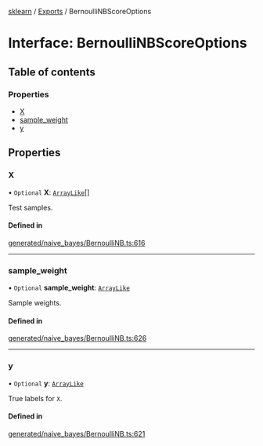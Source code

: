 [sklearn](../readme.md) / [Exports](../modules.md) / BernoulliNBScoreOptions

# Interface: BernoulliNBScoreOptions

## Table of contents

### Properties

- [X](BernoulliNBScoreOptions.md#x)
- [sample\_weight](BernoulliNBScoreOptions.md#sample_weight)
- [y](BernoulliNBScoreOptions.md#y)

## Properties

### X

• `Optional` **X**: [`ArrayLike`](../modules.md#arraylike)[]

Test samples.

#### Defined in

[generated/naive_bayes/BernoulliNB.ts:616](https://github.com/transitive-bullshit/scikit-learn-ts/blob/367336a/packages/sklearn/src/generated/naive_bayes/BernoulliNB.ts#L616)

___

### sample\_weight

• `Optional` **sample\_weight**: [`ArrayLike`](../modules.md#arraylike)

Sample weights.

#### Defined in

[generated/naive_bayes/BernoulliNB.ts:626](https://github.com/transitive-bullshit/scikit-learn-ts/blob/367336a/packages/sklearn/src/generated/naive_bayes/BernoulliNB.ts#L626)

___

### y

• `Optional` **y**: [`ArrayLike`](../modules.md#arraylike)

True labels for `X`.

#### Defined in

[generated/naive_bayes/BernoulliNB.ts:621](https://github.com/transitive-bullshit/scikit-learn-ts/blob/367336a/packages/sklearn/src/generated/naive_bayes/BernoulliNB.ts#L621)
